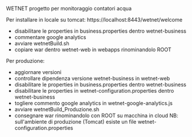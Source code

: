 WETNET progetto per monitoraggio contatori acqua

Per installare in locale su tomcat: https://localhost:8443/wetnet/welcome
- disabilitare le properties in business.properties dentro wetnet-business
- commentare google analytics
- avviare wetnetBuild.sh
- copiare war dentro wetnet-web in webapps rinominandolo ROOT

Per produzione:
- aggiornare versioni
- controllare dipendenza versione wetnet-business in wetnet-web
- disabilitare le properties in business.properties dentro wetnet-business
- disabilitare le properties in wetnet-configuration.properties dentro wetnet-business
- togliere commento google analytics in wetnet-google-analytics.js
- avviare wetnetBuild_Produzione.sh
- consegnare war rinominandolo con ROOT su macchina in cloud
NB: sull'ambiente di produzione (Tomcat) esiste un file wetnet-configuration.properties